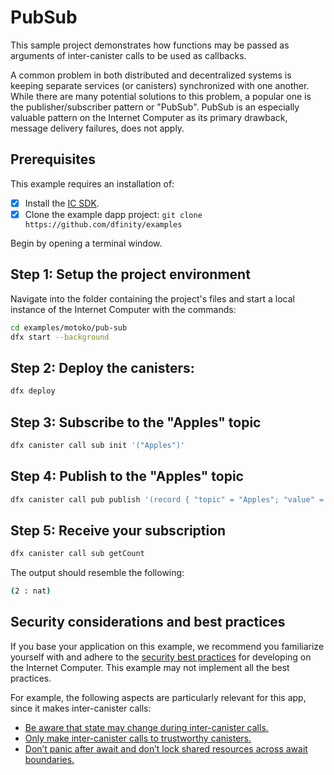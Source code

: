 # PubSub

This sample project demonstrates how functions may be passed as arguments of inter-canister calls to be used as callbacks.

A common problem in both distributed and decentralized systems is keeping separate services (or canisters) synchronized with one another. While there are many potential solutions to this problem, a popular one is the publisher/subscriber pattern or "PubSub". PubSub is an especially valuable pattern on the Internet Computer as its primary drawback, message delivery failures, does not apply.

## Prerequisites
This example requires an installation of:

- [x] Install the [IC SDK](https://internetcomputer.org/docs/current/developer-docs/setup/install/index.mdx).
- [x] Clone the example dapp project: `git clone https://github.com/dfinity/examples`

Begin by opening a terminal window.

## Step 1: Setup the project environment

Navigate into the folder containing the project's files and start a local instance of the Internet Computer with the commands:

```bash
cd examples/motoko/pub-sub
dfx start --background
```

## Step 2: Deploy the canisters:

```bash
dfx deploy
```

## Step 3: Subscribe to the "Apples" topic

```bash
dfx canister call sub init '("Apples")'
```

## Step 4: Publish to the "Apples" topic

```bash
dfx canister call pub publish '(record { "topic" = "Apples"; "value" = 2 })'
```

## Step 5: Receive your subscription

```bash
dfx canister call sub getCount
```

The output should resemble the following:

```bash
(2 : nat)
```

## Security considerations and best practices

If you base your application on this example, we recommend you familiarize yourself with and adhere to the [security best practices](https://internetcomputer.org/docs/current/references/security/) for developing on the Internet Computer. This example may not implement all the best practices.

For example, the following aspects are particularly relevant for this app, since it makes inter-canister calls:
* [Be aware that state may change during inter-canister calls.](https://internetcomputer.org/docs/current/developer-docs/security/security-best-practices/overview)
* [Only make inter-canister calls to trustworthy canisters.](https://internetcomputer.org/docs/current/developer-docs/security/security-best-practices/overview)
* [Don’t panic after await and don’t lock shared resources across await boundaries.](https://internetcomputer.org/docs/current/developer-docs/security/security-best-practices/overview)
